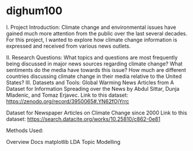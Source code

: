 # dighum100



I. Project Introduction:
Climate change and environmental issues have gained much more attention from the public over the last several decades. For this project, I wanted to explore how climate change information is expressed and received from various news outlets.

II. Research Questions:
What topics and questions are most frequently being discussed in major news sources regarding climate change?
What sentiments do the media have towards this issue?
How much are different countries discussing climate change in their media relative to the United States?
III. Datasets and Tools:
Global Warming News Articles from A Dataset for Information Spreading over the News by Abdul Sittar, Dunja Mladenic, and Tomaz Erjavec.
Link to this dataset: https://zenodo.org/record/3950065#.YN62fOjYrrc

Dataset for Newspaper Articles on Climate Change since 2000 Link to this dataset: https://search.datacite.org/works/10.25810/c862-0e81

Methods Used:

Overview Docs
matplotlib
LDA Topic Modelling
